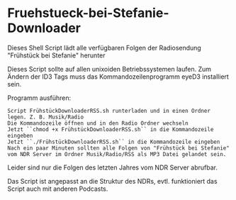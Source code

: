 # Fruehstueck-bei-Stefanie-Downloader

Dieses Shell Script lädt alle verfügbaren Folgen der Radiosendung "Frühstück bei Stefanie" herunter

Dieses Script sollte auf allen unixoiden Betriebssystemen laufen. Zum Ändern der ID3 Tags muss das Kommandozeilenprogramm eyeD3 installiert sein.

Programm ausführen:

    Script FrühstückDownloaderRSS.sh runterladen und in einen Ordner legen. Z. B. Musik/Radio
    Die Kommandozeile öffnen und in den Radio Ordner wechseln
    Jetzt ``chmod +x FrühstückDownloaderRSS.sh`` in die Kommandozeile eingeben
    Jetzt ``./FrühstückDownloaderRSS.sh`` in die Kommandozeile eingeben
    Nach ein paar Minuten sollten alle Folgen von "Frühstück bei Stefanie" vom NDR Server im Ordner Musik/Radio/RSS als MP3 Datei gelandet sein.

Leider sind nur die Folgen des letzten Jahres vom NDR Server abrufbar.

Das Script ist angepasst an die Struktur des NDRs, evtl. funktioniert das Script auch mit anderen Podcasts.

